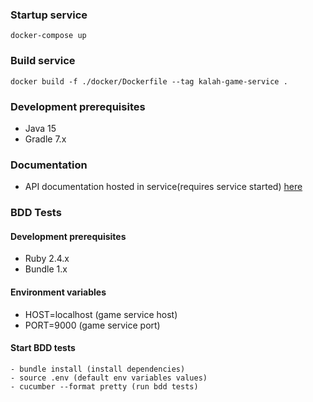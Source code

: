 ### Startup service
`docker-compose up`

### Build service
`docker build -f ./docker/Dockerfile --tag kalah-game-service .`

### Development prerequisites
- Java 15
- Gradle 7.x

### Documentation
- API documentation hosted in service(requires service started) [here](http://localhost:9000/swagger-ui/index.html?configUrl=/v3/api-docs/swagger-config#/)

### BDD Tests

#### Development prerequisites
 - Ruby 2.4.x
 - Bundle 1.x

#### Environment variables
 - HOST=localhost (game service host)
 - PORT=9000 (game service port)

#### Start BDD tests
    - bundle install (install dependencies)
    - source .env (default env variables values)
    - cucumber --format pretty (run bdd tests)
